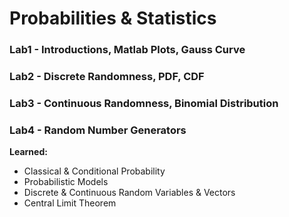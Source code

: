 # Probabilities & Statistics
### Lab1 - Introductions, Matlab Plots, Gauss Curve
### Lab2 - Discrete Randomness, PDF, CDF
### Lab3 - Continuous Randomness, Binomial Distribution
### Lab4 - Random Number Generators
**Learned:**
* Classical & Conditional Probability
* Probabilistic Models
* Discrete & Continuous Random Variables & Vectors
* Central Limit Theorem
